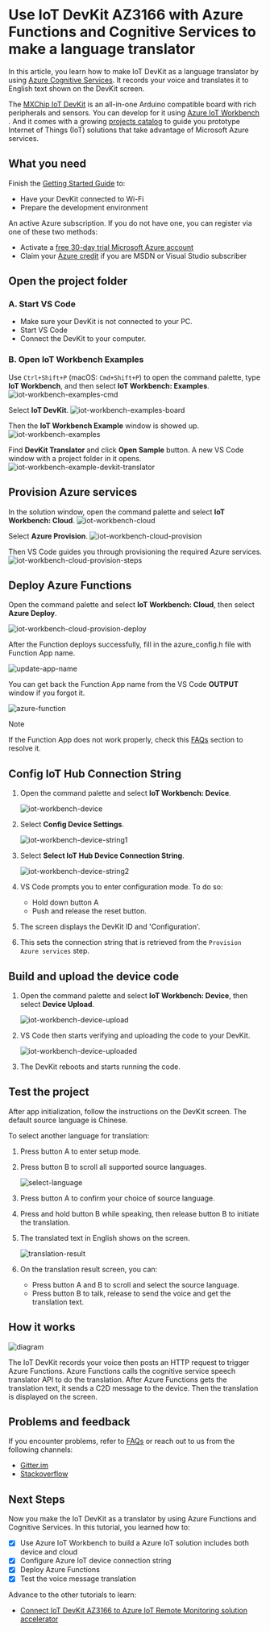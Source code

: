 # Use IoT DevKit AZ3166 with Azure Functions and Cognitive Services to make a language translator

In this article, you learn how to make IoT DevKit as a language translator by using [Azure Cognitive Services](https://azure.microsoft.com/services/cognitive-services/). It records your voice and translates it to English text shown on the DevKit screen.

The [MXChip IoT DevKit](https://aka.ms/iot-devkit) is an all-in-one Arduino compatible board with rich peripherals and sensors. You can develop for it using [Azure IoT Workbench ](https://aka.ms/azure-iot-workbench). And it comes with a growing [projects catalog](https://microsoft.github.io/azure-iot-developer-kit/docs/projects/) to guide you prototype Internet of Things (IoT) solutions that take advantage of Microsoft Azure services.

## What you need

Finish the [Getting Started Guide](https://docs.microsoft.com/azure/iot-hub/iot-hub-arduino-iot-devkit-az3166-get-started) to:

* Have your DevKit connected to Wi-Fi
* Prepare the development environment

An active Azure subscription. If you do not have one, you can register via one of these two methods:

* Activate a [free 30-day trial Microsoft Azure account](https://azure.microsoft.com/free/)
* Claim your [Azure credit](https://azure.microsoft.com/pricing/member-offers/msdn-benefits-details/) if you are MSDN or Visual Studio subscriber

## Open the project folder

### A. Start VS Code

- Make sure your DevKit is not connected to your PC.
- Start VS Code
- Connect the DevKit to your computer.

### B. Open IoT Workbench Examples

Use `Ctrl+Shift+P` (macOS: `Cmd+Shift+P`) to open the command palette, type **IoT Workbench**, and then select **IoT Workbench: Examples**.
![iot-workbench-examples-cmd](media/iot-workbench-examples-cmd.png)

Select **IoT DevKit**.
![iot-workbench-examples-board](media/iot-workbench-examples-board.png)

Then the **IoT Workbench Example** window is showed up.
![iot-workbench-examples](media/iot-workbench-examples.png)

Find **DevKit Translator** and click **Open Sample** button. A new VS Code window with a project folder in it opens.
![iot-workbench-example-devkit-translator](media/devkit-translator/iot-workbench-example.png)

## Provision Azure services

In the solution window, open the command palette and select **IoT Workbench: Cloud**.
![iot-workbench-cloud](media/devkit-translator/iot-workbench-cloud.png)

Select **Azure Provision**.
![iot-workbench-cloud-provision](media/devkit-translator/iot-workbench-cloud-provision.png)

Then VS Code guides you through provisioning the required Azure services.
![iot-workbench-cloud-provision-steps](media/devkit-translator/iot-workbench-cloud-provision-steps.png)


## Deploy Azure Functions

Open the command palette and select **IoT Workbench: Cloud**, then select **Azure Deploy**.

![iot-workbench-cloud-provision-deploy](media/devkit-translator/iot-workbench-cloud-provision-deploy.png)

After the Function deploys successfully, fill in the azure_config.h file with Function App name. 

![update-app-name](media/devkit-translator/update-app-name.png)

You can get back the Function App name from the VS Code **OUTPUT** window if you forgot it.

![azure-function](media/devkit-translator/azure-function.png)

> [!NOTE]
> If the Function App does not work properly, check this [FAQs](https://microsoft.github.io/azure-iot-developer-kit/docs/faq#compilation-error-for-azure-function) section to resolve it.

## Config IoT Hub Connection String

1. Open the command palette and select **IoT Workbench: Device**.

	![iot-workbench-device](media/devkit-translator/iot-workbench-device.png)

2. Select **Config Device Settings**.

	![iot-workbench-device-string1](media/devkit-translator/iot-workbench-device-string1.png)

3. Select **Select IoT Hub Device Connection String**.

	![iot-workbench-device-string2](media/devkit-translator/iot-workbench-device-string2.png)

4. VS Code prompts you to enter configuration mode. To do so:

   - Hold down button A
   - Push and release the reset button.

5. The screen displays the DevKit ID and 'Configuration'.
6. This sets the connection string that is retrieved from the `Provision Azure services` step.

## Build and upload the device code

1. Open the command palette and select **IoT Workbench: Device**, then select **Device Upload**.

	![iot-workbench-device-upload](media/devkit-translator/iot-workbench-device-upload.png)

2. VS Code then starts verifying and uploading the code to your DevKit.

	![iot-workbench-device-uploaded](media/devkit-translator/iot-workbench-device-uploaded.png)

3. The DevKit reboots and starts running the code.


## Test the project

After app initialization, follow the instructions on the DevKit screen. The default source language is Chinese.

To select another language for translation:

1. Press button A to enter setup mode.

2. Press button B to scroll all supported source languages.
   
	![select-language](media/devkit-translator/select-language.png)

3. Press button A to confirm your choice of source language.

4. Press and hold button B while speaking, then release button B to initiate the translation.


5. The translated text in English shows on the screen.
   
	![translation-result](media/devkit-translator/translation-result.png)

6. On the translation result screen, you can:
	- Press button A and B to scroll and select the source language.
	- Press button B to talk, release to send the voice and get the translation text.

## How it works

![diagram](media/devkit-translator/diagram.png)

The IoT DevKit records your voice then posts an HTTP request to trigger Azure Functions. Azure Functions calls the cognitive service speech translator API to do the translation. After Azure Functions gets the translation text, it sends a C2D message to the device. Then the translation is displayed on the screen.

## Problems and feedback

If you encounter problems, refer to [FAQs](https://microsoft.github.io/azure-iot-developer-kit/docs/faq/) or reach out to us from the following channels:

* [Gitter.im](http://gitter.im/Microsoft/azure-iot-developer-kit)
* [Stackoverflow](https://stackoverflow.com/questions/tagged/iot-devkit)

## Next Steps

Now you make the IoT DevKit as a translator by using Azure Functions and Cognitive Services. In this tutorial, you learned how to:

- [x] Use Azure IoT Workbench to build a Azure IoT solution includes both device and cloud
- [x] Configure Azure IoT device connection string
- [x] Deploy Azure Functions
- [x] Test the voice message translation

Advance to the other tutorials to learn:

* [Connect IoT DevKit AZ3166 to Azure IoT Remote Monitoring solution accelerator](https://docs.microsoft.com/azure/iot-hub/iot-hub-arduino-iot-devkit-az3166-devkit-remote-monitoring)